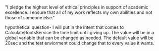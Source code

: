 "I pledge the highest level of ethical principles in support of academic excellence. 
I ensure that all of my work reflects my own abilities and not those of someone else."

hypothetical question-
I will put in the intent that comes to CalculateRootsService the time limit until giving up.
The value will be in a global variable that can be changed as needed.
The default value will be 20sec and the test enviorment could change that to every value it wants. 